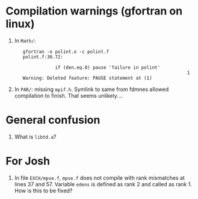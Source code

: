 
# Compilation warnings (gfortran on linux)

 1. In `Math/`: 

           gfortran -o polint.o -c polint.f
           polint.f:30.72:

                       if (den.eq.0) pause 'failure in polint'                     
                                                                        1
           Warning: Deleted feature: PAUSE statement at (1)

 2. In `PAR/`: missing `mpif.h`.  Symlink to same from fdmnes allowed
    compilation to finish.  That seems unlikely....


# General confusion

 1. What is `libtd.a`?

# For Josh

 1. In file `EXCH/mpse.f`, `mpse.f` does not compile with rank
    mismatches at lines 37 and 57.  Variable `edens` is defined as
    rank 2 and called as rank 1.  How is this to be fixed?
	
 
